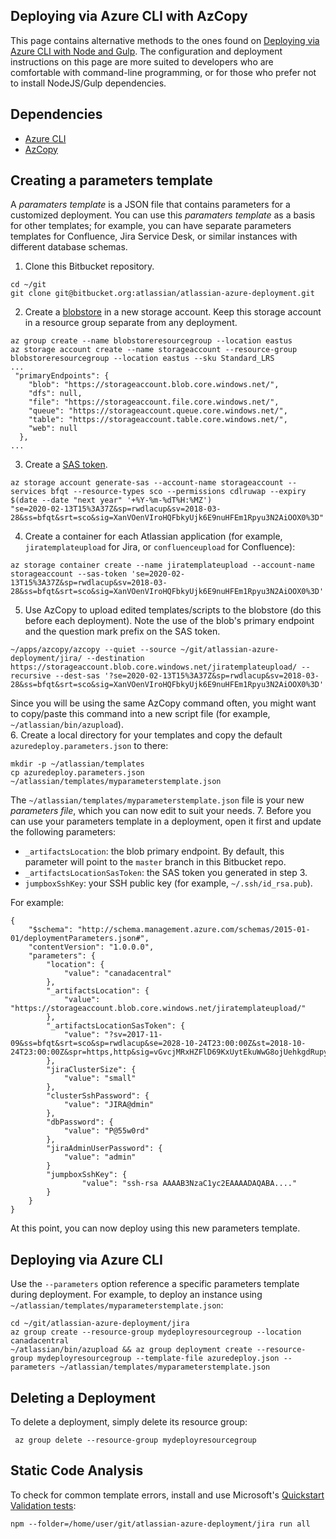 ## Deploying via Azure CLI with AzCopy
This page contains alternative methods to the ones found on [Deploying via Azure CLI with Node and Gulp](DEVELOPING.md). The configuration and deployment instructions on this page are more suited to developers who are comfortable with command-line programming, or for those who prefer not to install NodeJS/Gulp dependencies.

## Dependencies  
* [Azure CLI](https://docs.microsoft.com/en-us/cli/azure/install-azure-cli?view=azure-cli-latest)  
* [AzCopy](https://github.com/Azure/azure-storage-azcopy)  


## Creating a parameters template

A _paramaters template_ is a JSON file that contains parameters for a customized deployment. You can use this _paramaters template_ as a basis for other templates; for example, you can have separate parameters templates for Confluence, Jira Service Desk, or similar instances with different database schemas.

1. Clone this Bitbucket repository.
```
cd ~/git
git clone git@bitbucket.org:atlassian/atlassian-azure-deployment.git
```
2. Create a [blobstore](https://docs.microsoft.com/en-us/azure/storage/blobs/storage-quickstart-blobs-cli) in a new storage account. Keep this storage account in a resource group separate from any deployment.   
```
az group create --name blobstoreresourcegroup --location eastus
az storage account create --name storageaccount --resource-group blobstoreresourcegroup --location eastus --sku Standard_LRS
...
 "primaryEndpoints": {
    "blob": "https://storageaccount.blob.core.windows.net/",
    "dfs": null,
    "file": "https://storageaccount.file.core.windows.net/",
    "queue": "https://storageaccount.queue.core.windows.net/",
    "table": "https://storageaccount.table.core.windows.net/",
    "web": null
  },
...
```
3. Create a [SAS token](https://docs.microsoft.com/en-us/cli/azure/storage/account?view=azure-cli-latest#az-storage-account-generate-sas).
```
az storage account generate-sas --account-name storageaccount --services bfqt --resource-types sco --permissions cdlruwap --expiry $(date --date "next year" '+%Y-%m-%dT%H:%MZ')
"se=2020-02-13T15%3A37Z&sp=rwdlacup&sv=2018-03-28&ss=bfqt&srt=sco&sig=XanVOenVIroHQFbkyUjk6E9nuHFEm1Rpyu3N2AiOOX0%3D"
```
4. Create a container for each Atlassian application (for example, `jiratemplateupload` for Jira, or `confluenceupload` for Confluence):  
```
az storage container create --name jiratemplateupload --account-name storageaccount --sas-token 'se=2020-02-13T15%3A37Z&sp=rwdlacup&sv=2018-03-28&ss=bfqt&srt=sco&sig=XanVOenVIroHQFbkyUjk6E9nuHFEm1Rpyu3N2AiOOX0%3D'
```
5. Use AzCopy to upload edited templates/scripts to the blobstore (do this before each deployment). Note the use of the blob's primary endpoint and the question mark prefix on the SAS token.  
```
~/apps/azcopy/azcopy --quiet --source ~/git/atlassian-azure-deployment/jira/ --destination https://storageaccount.blob.core.windows.net/jiratemplateupload/ --recursive --dest-sas '?se=2020-02-13T15%3A37Z&sp=rwdlacup&sv=2018-03-28&ss=bfqt&srt=sco&sig=XanVOenVIroHQFbkyUjk6E9nuHFEm1Rpyu3N2AiOOX0%3D'
```
Since you will be using the same AzCopy command often, you might want to copy/paste this command into a new script file (for example, `~/atlassian/bin/azupload`).  
6. Create a local directory for your templates and copy the default `azuredeploy.parameters.json` to there:  
```
mkdir -p ~/atlassian/templates
cp azuredeploy.parameters.json ~/atlassian/templates/myparameterstemplate.json
```
The `~/atlassian/templates/myparameterstemplate.json` file is your new _parameters file_, which you can now edit to suit your needs.
7. Before you can use your parameters template in a deployment, open it first and update the following parameters:
 * `_artifactsLocation`: the blob primary endpoint. By default, this parameter will point to the `master` branch in this Bitbucket repo.
 * `_artifactsLocationSasToken`: the SAS token you generated in step 3.
 * `jumpboxSshKey`: your SSH public key (for example, `~/.ssh/id_rsa.pub`).

 For example:
```
{
    "$schema": "http://schema.management.azure.com/schemas/2015-01-01/deploymentParameters.json#",
    "contentVersion": "1.0.0.0",
    "parameters": {
        "location": {
            "value": "canadacentral"
        },
        "_artifactsLocation": {
            "value": "https://storageaccount.blob.core.windows.net/jiratemplateupload/"
        },
        "_artifactsLocationSasToken": {
            "value": "?sv=2017-11-09&ss=bfqt&srt=sco&sp=rwdlacup&se=2028-10-24T23:00:00Z&st=2018-10-24T23:00:00Z&spr=https,http&sig=vGvcjMRxHZFlD69KxUytEkuWwG8ojUehkgdRupyLVME%3D"
        },
        "jiraClusterSize": {
            "value": "small"
        },
        "clusterSshPassword": {
            "value": "JIRA@dmin"
        },
        "dbPassword": {
            "value": "P@55w0rd"
        },
        "jiraAdminUserPassword": {
            "value": "admin"
        }
        "jumpboxSshKey": {
                "value": "ssh-rsa AAAAB3NzaC1yc2EAAAADAQABA...."
        }
    }
}
```

At this point, you can now deploy using this new parameters template.

## Deploying via Azure CLI
Use the `--parameters` option reference a specific parameters template during deployment. For example, to deploy an instance using `~/atlassian/templates/myparameterstemplate.json`:
```
cd ~/git/atlassian-azure-deployment/jira
az group create --resource-group mydeployresourcegroup --location canadacentral
~/atlassian/bin/azupload && az group deployment create --resource-group mydeployresourcegroup --template-file azuredeploy.json --parameters ~/atlassian/templates/myparameterstemplate.json
```

## Deleting a Deployment  
To delete a deployment, simply delete its resource group:
```
 az group delete --resource-group mydeployresourcegroup
```

## Static Code Analysis  
To check for common template errors, install and use Microsoft's [Quickstart Validation tests](https://github.com/Azure/azure-quickstart-templates/tree/master/test/template-validation-tests):  
```
npm --folder=/home/user/git/atlassian-azure-deployment/jira run all
```
